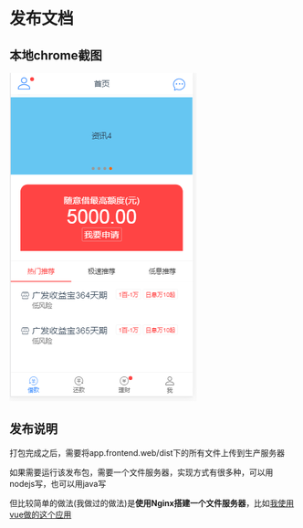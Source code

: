 # 发布文档

## 本地chrome截图
![首页](./image/home.png)

## 发布说明
打包完成之后，需要将app.frontend.web/dist下的所有文件上传到生产服务器

如果需要运行该发布包，需要一个文件服务器，实现方式有很多种，可以用nodejs写，也可以用java写

但比较简单的做法(我做过的做法)是**使用Nginx搭建一个文件服务器**，比如[我使用vue做的这个应用](https://diandain.cn/invest-doc/)